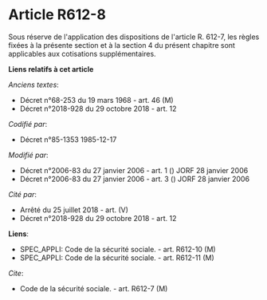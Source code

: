 # Article R612-8

Sous réserve de l'application des dispositions de l'article R. 612-7, les règles fixées à la présente section et à la section
4 du présent chapitre sont applicables aux cotisations supplémentaires.

**Liens relatifs à cet article**

_Anciens textes_:

  - Décret n°68-253 du 19 mars 1968 - art. 46 (M)
  - Décret n°2018-928 du 29 octobre 2018 - art. 12

_Codifié par_:

  - Décret n°85-1353 1985-12-17

_Modifié par_:

  - Décret n°2006-83 du 27 janvier 2006 - art. 1 () JORF 28 janvier 2006
  - Décret n°2006-83 du 27 janvier 2006 - art. 3 () JORF 28 janvier 2006

_Cité par_:

  - Arrêté du 25 juillet 2018 - art. (V)
  - Décret n°2018-928 du 29 octobre 2018 - art. 12

**Liens**:

  - SPEC_APPLI: Code de la sécurité sociale. - art. R612-10 (M)
  - SPEC_APPLI: Code de la sécurité sociale. - art. R612-11 (M)

_Cite_:

  - Code de la sécurité sociale. - art. R612-7 (M)
